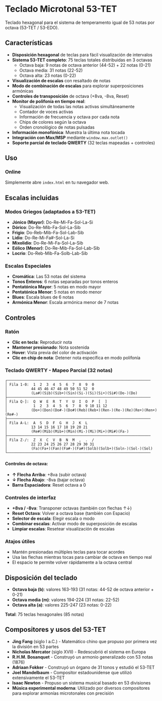 # Teclado Microtonal 53-TET

Teclado hexagonal para el sistema de temperamento igual de 53 notas por octava (53-TET / 53-EDO).

## Características

- **Disposición hexagonal** de teclas para fácil visualización de intervalos
- **Sistema 53-TET completo**: 75 teclas totales distribuidas en 3 octavas
  - Octava baja: 9 notas de octava anterior (44-52) + 22 notas (0-21)
  - Octava media: 31 notas (22-52)
  - Octava alta: 23 notas (0-22)
- **Visualización de escalas** con resaltado de notas
- **Modo de combinación de escalas** para explorar superposiciones armónicas
- **Controles de transposición** de octava (+8va, -8va, Reset)
- **Monitor de polifonía en tiempo real**: 
  - Visualización de todas las notas activas simultáneamente
  - Contador de voces activas
  - Información de frecuencia y octava por cada nota
  - Chips de colores según la octava
  - Orden cronológico de notas pulsadas
- **Información monofónica**: Muestra la última nota tocada
- **Integración con Max/MSP** mediante `window.max.outlet()`
- **Soporte parcial de teclado QWERTY** (32 teclas mapeadas + controles)

## Uso

### Online
Simplemente abre `index.html` en tu navegador web.


## Escalas incluidas

### Modos Griegos (adaptados a 53-TET)
- **Jónico (Mayor)**: Do-Re-Mi-Fa-Sol-La-Si
- **Dórico**: Do-Re-Mib-Fa-Sol-La-Sib
- **Frigio**: Do-Reb-Mib-Fa-Sol-Lab-Sib
- **Lidio**: Do-Re-Mi-Fa#-Sol-La-Si
- **Mixolidio**: Do-Re-Mi-Fa-Sol-La-Sib
- **Eólico (Menor)**: Do-Re-Mib-Fa-Sol-Lab-Sib
- **Locrio**: Do-Reb-Mib-Fa-Solb-Lab-Sib

### Escalas Especiales
- **Cromática**: Las 53 notas del sistema
- **Tonos Enteros**: 6 notas separadas por tonos enteros
- **Pentatónica Mayor**: 5 notas en modo mayor
- **Pentatónica Menor**: 5 notas en modo menor
- **Blues**: Escala blues de 6 notas
- **Armónica Menor**: Escala armónica menor de 7 notas

## Controles

### Ratón
- **Clic en tecla**: Reproducir nota
- **Mantener presionado**: Nota sostenida
- **Hover**: Vista previa del color de activación
- **Clic en chip de nota**: Detener nota específica en modo polifonía

### Teclado QWERTY - Mapeo Parcial (32 notas)

```
┌──────────────────────────────────────────────────────────────────
│ Fila 1-0:  1  2  3  4  5  6  7  8  9  0                
│           44 45 46 47 48 49 50 51 52  0         
│           (La#)(Sib)(Sib+)(Sin)(Si-)(Si)(Si+)(Si#)(Do-)(Do)
├──────────────────────────────────────────────────────────────────
│ Fila Q-]:  Q  W  E  R  T  Y  U  I  O  P  [  ]            
│            1  2  3  4  5  6  7  8  9 10 11 12           
│           (Do+)(Don)(Do#-)(Do#)(Reb)(Reb+)(Ren-)(Re-)(Re)(Re+)(Ren+)(Re#-)
├──────────────────────────────────────────────────────────────────
│ Fila A-L:  A  S  D  F  G  H  J  K  L                  
│           13 14 15 16 17 18 19 20 21           
│           (Re#)(Mib)(Mib+)(Min)(Mi-)(Mi)(Mi+)(Mi#)(Fa-)
├──────────────────────────────────────────────────────────────────
│ Fila Z-/:  Z  X  C  V  B  N  M  ,  .  /                
│           22 23 24 25 26 27 28 29 30 31        
│           (Fa)(Fa+)(Fan)(Fa#-)(Fa#)(Solb)(Solb+)(Soln-)(Sol-)(Sol)
└──────────────────────────────────────────────────────────────────
```

#### Controles de octava:
- **↑ Flecha Arriba**: +8va (subir octava)
- **↓ Flecha Abajo**: -8va (bajar octava)  
- **Barra Espaciadora**: Reset octava a 0

### Controles de interfaz
- **+8va / -8va**: Transponer octavas (también con flechas ↑↓)
- **Reset Octava**: Volver a octava base (también con Espacio)
- **Selector de escala**: Elegir escala o modo
- **Combinar escalas**: Activar modo de superposición de escalas
- **Limpiar escalas**: Resetear visualización de escalas

### Atajos útiles
- Mantén presionadas múltiples teclas para tocar acordes
- Usa las flechas mientras tocas para cambiar de octava en tiempo real
- El espacio te permite volver rápidamente a la octava central

## Disposición del teclado

- **Octava baja (b)**: valores 163-193 (31 notas: 44-52 de octava anterior + 0-21)
- **Octava media (m)**: valores 194-224 (31 notas: 22-52)
- **Octava alta (a)**: valores 225-247 (23 notas: 0-22)

**Total**: 75 teclas hexagonales (85 notas)

## Compositores y usos del 53-TET

- **Jing Fang** (siglo I a.C.) - Matemático chino que propuso por primera vez la división en 53 partes
- **Nicholas Mercator** (siglo XVII) - Redescubrió el sistema en Europa
- **R.H.M. Bosanquet** - Construyó un armonio generalizado con 53 notas (1876)
- **Adriaan Fokker** - Construyó un órgano de 31 tonos y estudió el 53-TET
- **Joel Mandelbaum** - Compositor estadounidense que utilizó extensivamente el 53-TET
- **Isaac Newton** - Propuso un sistema musical basado en 53 divisiones
- **Música experimental moderna**: Utilizado por diversos compositores para explorar armonías microtonales con precisión

